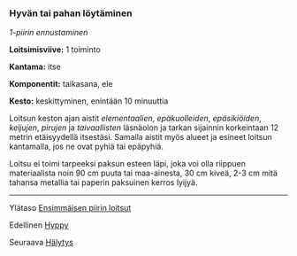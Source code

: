 ### Hyvän tai pahan löytäminen

*1-piirin ennustaminen*

**Loitsimisviive:** 1 toiminto

**Kantama:** itse

**Komponentit:** taikasana, ele

**Kesto:** keskittyminen, enintään 10 minuuttia

Loitsun keston ajan aistit *elementaalien*, *epäkuolleiden*, *epäsikiöiden*,
*keijujen*, *pirujen* ja *taivaallisten* läsnäolon ja tarkan
sijainnin korkeintaan 12 metrin etäisyydellä itsestäsi. Samalla
aistit myös alueet ja esineet loitsun kantamalla, jos ne ovat
pyhiä tai epäpyhiä.

Loitsu ei toimi tarpeeksi paksun esteen läpi, joka voi olla
riippuen materiaalista noin 90 cm puuta tai maa-ainesta, 30
cm kiveä, 2-3 cm mitä tahansa metallia tai paperin paksuinen
kerros lyijyä.

----

Ylätaso [Ensimmäisen piirin loitsut](1.piirin_loitsut.md)

Edellinen [Hyppy](Hyppy.md)

Seuraava [Hälytys](Hälytys.md)